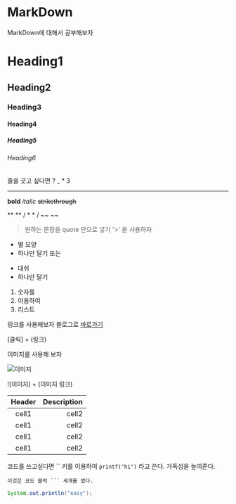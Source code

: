 # MarkDown
MarkDown에 대해서 공부해보자


<!--Heading-->
# Heading1
## Heading2
### Heading3
#### Heading4
##### Heading5
###### Heading6

<!-- Line -->
줄을 긋고 싶다면 ?  _ * 3
___

<!-- Text attributes -->
**bold**  *italic*
~~strikethrough~~

**  ** / * * / ~~ ~~

>원하는 문장을 quote 안으로 넣기 
'>' 을 사용하자

<!-- Bullet list -->
 * 별 모양 
 * 하나만 달기
 또는
 
 - 대쉬
 - 하나만 달기

 <!--Number List-->
 1. 숫자를
 2. 이용하여
 3. 리스트

 <!-- Link -->
 링크를 사용해보자
 블로그로 [바로가기](https://park-algorithm.tistory.com/)

[클릭] + (링크)

<!-- Image -->
이미지를 사용해 보자

![이미지](https://portal.uos.ac.kr/uosNew/images/main/logo.png)

![이미지] + (이미지 링크)


<!-- Table -->
|Header|Description|
|:--:|--:|
|cell1|cell2|
|cell1|cell2|
|cell1|cell2|
|cell1|cell2|



<!-- COde -->
코드를 쓰고싶다면 `` 키를 이용하여
`printf("hi")` 라고 쓴다.
가독성을 높여준다.


```
이것은 코드 블럭 ``` 세개를 썼다.
```

```java
System.out.println("easy");
```


